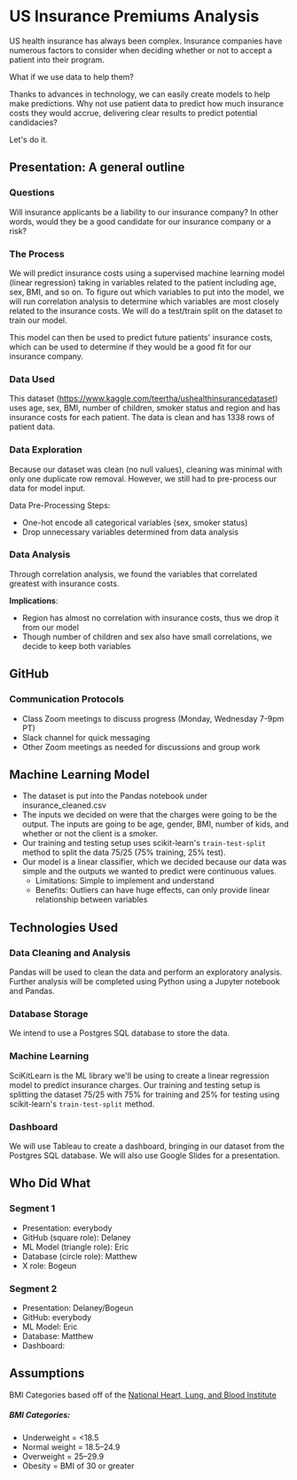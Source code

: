 # US Insurance Premiums Analysis
US health insurance has always been complex. Insurance companies have numerous factors to consider when deciding whether or not to accept a patient into their program. 

What if we use data to help them?

Thanks to advances in technology, we can easily create models to help make predictions. Why not use patient data to predict how much insurance costs they would accrue, delivering clear results to predict potential candidacies? 

Let's do it.

## Presentation: A general outline

### Questions 
Will insurance applicants be a liability to our insurance company? In other words, would they be a good candidate for our insurance company or a risk? 

### The Process
We will predict insurance costs using a supervised machine learning model (linear regression) taking in variables related to the patient including age, sex, BMI, and so on. To figure out which variables to put into the model, we will run correlation analysis to determine which variables are most closely related to the insurance costs. We will do a test/train split on the dataset to train our model.

This model can then be used to predict future patients' insurance costs, which can be used to determine if they would be a good fit for our insurance company.

### Data Used
This dataset (https://www.kaggle.com/teertha/ushealthinsurancedataset) uses age, sex, BMI, number of children, smoker status and region and has insurance costs for each patient. The data is clean and has 1338 rows of patient data.

### Data Exploration
Because our dataset was clean (no null values), cleaning was minimal with only one duplicate row removal. However, we still had to pre-process our data for model input.

Data Pre-Processing Steps:
- One-hot encode all categorical variables (sex, smoker status)
- Drop unnecessary variables determined from data analysis

### Data Analysis
Through correlation analysis, we found the variables that correlated greatest with insurance costs.

**Implications**:
- Region has almost no correlation with insurance costs, thus we drop it from our model
- Though number of children and sex also have small correlations, we decide to keep both variables

## GitHub

### Communication Protocols
- Class Zoom meetings to discuss progress (Monday, Wednesday 7-9pm PT)
- Slack channel for quick messaging
- Other Zoom meetings as needed for discussions and group work

## Machine Learning Model

- The dataset is put into the Pandas notebook under insurance_cleaned.csv
- The inputs we decided on were that the charges were going to be the output. The inputs are going to be age, gender, BMI, number of kids, and whether or not the client is a smoker.
- Our training and testing setup uses scikit-learn's `train-test-split` method to split the data 75/25 (75% training, 25% test).
- Our model is a linear classifier, which we decided because our data was simple and the outputs we wanted to predict were continuous values.
  - Limitations: Simple to implement and understand
  - Benefits: Outliers can have huge effects, can only provide linear relationship between variables

## Technologies Used

### Data Cleaning and Analysis

Pandas will be used to clean the data and perform an exploratory analysis. Further analysis will be completed using Python using a Jupyter notebook and Pandas.

### Database Storage

We intend to use a Postgres SQL database to store the data.

### Machine Learning

SciKitLearn is the ML library we'll be using to create a linear regression model to predict insurance charges. Our training and testing setup is splitting the dataset 75/25 with 75% for training and 25% for testing using scikit-learn's `train-test-split` method.

### Dashboard

We will use Tableau to create a dashboard, bringing in our dataset from the Postgres SQL database. We will also use Google Slides for a presentation.

## Who Did What

### Segment 1
- Presentation: everybody
- GitHub (square role): Delaney
- ML Model (triangle role): Eric
- Database (circle role): Matthew
- X role: Bogeun

### Segment 2
- Presentation: Delaney/Bogeun
- GitHub: everybody
- ML Model: Eric
- Database: Matthew
- Dashboard: 

## Assumptions 
BMI Categories based off of the [National Heart, Lung, and Blood Institute](https://www.nhlbi.nih.gov/health/educational/lose_wt/BMI/bmicalc.htm)

##### BMI Categories:
- Underweight = <18.5
- Normal weight = 18.5–24.9
- Overweight = 25–29.9
- Obesity = BMI of 30 or greater
